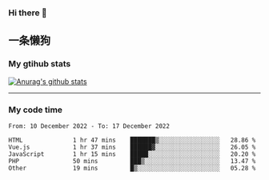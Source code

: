 ### Hi there 👋

## 一条懒狗
<!--
**kiss-me-quickly/kiss-me-quickly** is a ✨ _special_ ✨ repository because its `README.md` (this file) appears on your GitHub profile.

Here are some ideas to get you started:

- 🔭 I’m currently working on ...
- 🌱 I’m currently learning ...
- 👯 I’m looking to collaborate on ...
- 🤔 I’m looking for help with ...
- 💬 Ask me about ...
- 📫 How to reach me: ...
- 😄 Pronouns: ...
- ⚡ Fun fact: ...
-->


### My gtihub stats

[![Anurag's github stats](https://github-readme-stats.vercel.app/api?username=kiss-me-quickly)](https://github.com/anuraghazra/github-readme-stats)

***

### My code time

<!--START_SECTION:waka-->

```text
From: 10 December 2022 - To: 17 December 2022

HTML              1 hr 47 mins    ███████▒░░░░░░░░░░░░░░░░░   28.86 %
Vue.js            1 hr 37 mins    ██████▓░░░░░░░░░░░░░░░░░░   26.05 %
JavaScript        1 hr 15 mins    █████░░░░░░░░░░░░░░░░░░░░   20.20 %
PHP               50 mins         ███▒░░░░░░░░░░░░░░░░░░░░░   13.47 %
Other             19 mins         █▒░░░░░░░░░░░░░░░░░░░░░░░   05.28 %
```

<!--END_SECTION:waka-->

